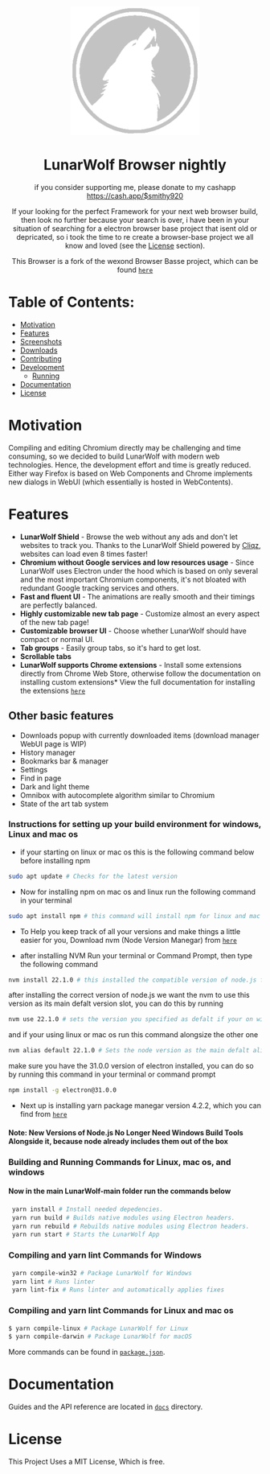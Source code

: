 <p align="center">
  <a href="[https://LunarWolf.net](https://damonicproducts.wixsite.com/smithcloud/support)"><img src="static/icons/icon.png" width="256"></a>
</p>

<div align="center">
  <h1>LunarWolf Browser nightly</h1>

if you consider supporting me, please donate to my cashapp
<CashApp><https://cash.app/$smithy920>

If your looking for the perfect Framework for your next web browser build, then look no further because your search is over, i have been in your situation of searching for a electron browser base project that isent old or depricated, so i took the time to re create a browser-base project we all know and loved (see the [License](#license) section).

This Browser is a fork of the wexond Browser Basse project, which can be found [`here`](https://github.com/ironiumstudios/browser-base)

</div>

# Table of Contents:
- [Motivation](#motivation)
- [Features](#features)
- [Screenshots](#screenshots)
- [Downloads](#downloads)
- [Contributing](#contributing)
- [Development](#development)
  - [Running](#running)
- [Documentation](#documentation)
- [License](#license)

# Motivation
Compiling and editing Chromium directly may be challenging and time consuming, so we decided to build LunarWolf with modern web technologies. Hence, the development effort and time is greatly reduced. Either way Firefox is based on Web Components and Chrome implements new dialogs in WebUI (which essentially is hosted in WebContents).

# Features


- **LunarWolf Shield** - Browse the web without any ads and don't let websites to track you. Thanks to the LunarWolf Shield powered by [Cliqz](https://github.com/cliqz-oss/adblocker), websites can load even 8 times faster!
- **Chromium without Google services and low resources usage** - Since LunarWolf uses Electron under the hood which is based on only several and the most important Chromium components, it's not bloated with redundant Google tracking services and others.
- **Fast and fluent UI** - The animations are really smooth and their timings are perfectly balanced.
- **Highly customizable new tab page** - Customize almost an every aspect of the new tab page!
- **Customizable browser UI** - Choose whether LunarWolf should have compact or normal UI.
- **Tab groups** - Easily group tabs, so it's hard to get lost.
- **Scrollable tabs**
- **LunarWolf supports Chrome extensions** - Install some extensions directly from Chrome Web Store, otherwise follow the documentation on installing custom extensions\* View the full documentation for installing the extensions [`here`](https://github.com/IroniumStudios/LunarWolf-Browser/blob/main/docs/extensions.md)

## Other basic features


- Downloads popup with currently downloaded items (download manager WebUI page is WIP)
- History manager
- Bookmarks bar & manager
- Settings
- Find in page
- Dark and light theme
- Omnibox with autocomplete algorithm similar to Chromium
- State of the art tab system



### Instructions for setting up your build environment for windows, Linux and mac os





+ if your starting on linux or mac os this is the following command below before installing npm



```bash
sudo apt update # Checks for the latest version
```


+ Now for installing npm on mac os and linux run the following command in your terminal



```bash
sudo apt install npm # this command will install npm for linux and mac os
```


+ To Help you keep track of all your versions and make things a little easier for you, Download nvm (Node Version Manegar) from [`here`](https://github.com/coreybutler/nvm-windows)


  
+ after installing NVM Run your terminal or Command Prompt, then type the following command


  
```bash
nvm install 22.1.0 # this installed the compatible version of node.js for this project
```



after installing the correct version of node.js we want the nvm to use this version as its main defalt version slot, you can do this by running



```bash
nvm use 22.1.0 # sets the version you specified as defalt if your on windows but this command is also required to be ran on linux and mac os as well
```



and if your using linux or mac os run this command alongsize the other one



```bash
nvm alias default 22.1.0 # Sets the node version as the main defalt alias on linux and mac os
```



make sure you have the 31.0.0 version of electron installed, you can do so by running this command in your terminal or command prompt


```bash
npm install -g electron@31.0.0
```


+ Next up is installing yarn package manegar version 4.2.2, which you can find from [`here`](https://yarnpkg.com/getting-started/install)



#### Note: New Versions of Node.js No Longer Need Windows Build Tools Alongside it, because node already includes them out of the box



### Building and Running Commands for Linux, mac os, and windows





#### Now in the main LunarWolf-main folder run the commands below

```bash
 yarn install # Install needed depedencies.
 yarn run build # Builds native modules using Electron headers.
 yarn run rebuild # Rebuilds native modules using Electron headers.
 yarn run start # Starts the LunarWolf App
```

### Compiling and yarn lint Commands for Windows



```bash
 yarn compile-win32 # Package LunarWolf for Windows
 yarn lint # Runs linter
 yarn lint-fix # Runs linter and automatically applies fixes
```


### Compiling and yarn lint Commands for Linux and mac os



```bash
$ yarn compile-linux # Package LunarWolf for Linux
$ yarn compile-darwin # Package LunarWolf for macOS
```


More commands can be found in [`package.json`](package.json).


# Documentation

Guides and the API reference are located in [`docs`](docs) directory.


# License

This Project Uses a MIT License, Which is free.
